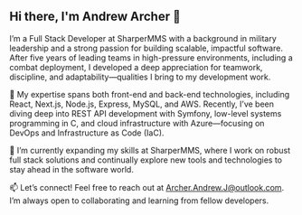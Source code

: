 ## Hi there, I'm Andrew Archer 👋
I’m a Full Stack Developer at SharperMMS with a background in military leadership and a strong passion for building scalable, impactful software. After five years of leading teams in high-pressure environments, including a combat deployment, I developed a deep appreciation for teamwork, discipline, and adaptability—qualities I bring to my development work.

🚀 My expertise spans both front-end and back-end technologies, including React, Next.js, Node.js, Express, MySQL, and AWS. Recently, I’ve been diving deep into REST API development with Symfony, low-level systems programming in C, and cloud infrastructure with Azure—focusing on DevOps and Infrastructure as Code (IaC).

💼 I’m currently expanding my skills at SharperMMS, where I work on robust full stack solutions and continually explore new tools and technologies to stay ahead in the software world.

📫 Let’s connect! Feel free to reach out at Archer.Andrew.J@outlook.com. I’m always open to collaborating and learning from fellow developers.
